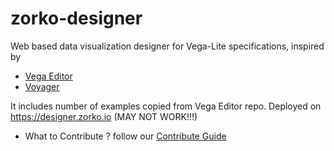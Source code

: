 # zorko-designer

Web based data visualization designer for Vega-Lite specifications, inspired by

* [Vega Editor](https://github.com/vega/editor)
* [Voyager](https://github.com/vega/voyager)

It includes number of examples copied from Vega Editor repo. Deployed on https://designer.zorko.io (MAY NOT WORK!!!)



* What to Contribute ? follow our [Contribute Guide](CONTRIBUTING.md)
